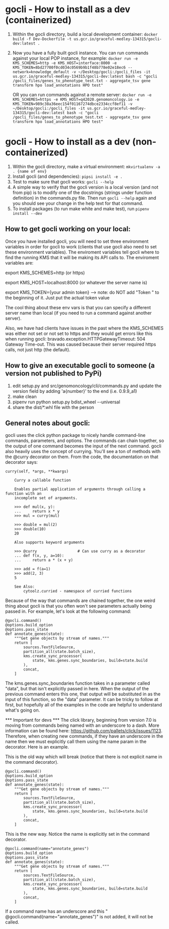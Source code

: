 gocli - How to install as a dev (containerized)
===============================================
1. Within the gocli directory, build a local development container: `docker build -f Dev-Dockerfile -t us.gcr.io/graceful-medley-134315/gocli-dev:latest .`
2. Now you have a fully built gocli instance. You can run commands against your local POP instance, for example:
    `docker run -e KMS_SCHEMES=http -e KMS_HOST=interface:8000 -e KMS_TOKEN=8bd27700f0cd034c0569b9b1f48b778e02e18ec6 --network=knowledge_default -v ~/Desktop/gocli:/gocli_files -it us.gcr.io/graceful-medley-134315/gocli-dev:latest bash -c "gocli /gocli_files/genes_to_phenotype_test.txt - aggregate_tsv gene transform hpo load_annotations HPO test"`

    OR you can run commands against a remote server:
    `docker run -e KMS_SCHEMES=https -e KMS_HOST=q42020.genomoncology.io -e KMS_TOKEN=989c38a36eec154f01167274dbce2334ccf8ef11 -v ~/Desktop/gocli:/gocli_files -it us.gcr.io/graceful-medley-134315/gocli-dev:latest bash -c "gocli /gocli_files/genes_to_phenotype_test.txt - aggregate_tsv gene transform hpo load_annotations HPO test"`

gocli - How to install as a dev (non-containerized)
===============================

1. Within the gocli directory, make a virtual environment: `mkvirtualenv -a . {name of env}`
2. Install gocli (and dependencies): `pipsi install -e .`
3. Test to make sure that gocli works: `gocli --help`
4. A simple way to verify that the gocli version is a local version (and not from pip) is to modify one
of the docstrings (strings under function definition) in the commands.py file. Then run `gocli --help` again
and you should see your change in the help text for that command.
5. To install packages (to run make white and make test), run `pipenv install --dev`

How to get gocli working on your local:
---------------------------------------

Once you have installed gocli, you will need to set three environment variables in order for gocli to work (clients that use gocli also need to set these environment variables). The enviroment variables tell gocli where to find the running KMS that it will be making its API calls to. The enviroment variables are:

export KMS_SCHEMES=http (or https)

export KMS_HOST=localhost:8000 (or whatever the server name is)

export KMS_TOKEN={your admin token}  --> note: do NOT add "Token " to the beginning of it. Just put the actual token value

The cool thing about these env vars is that you can specify a different server name than local (if you need to run a command against another server). 

Also, we have had clients have issues in the past where the KMS_SCHEMES was either not set or not set to https and they would get errors like this when running gocli: bravado.exception.HTTPGatewayTimeout: 504 Gateway Time-out. This was caused because their server required https calls, not just http (the default). 


How to give an executable gocli to someone (a version not published to PyPi)
----------------------

1. edit setup.py and src/genomoncology/cli/commands.py and update the version field by adding 'a{number}' to the end (i.e. 0.9.9_a1)
2. make clean
3. pipenv run python setup.py bdist_wheel --universal
4. share the dist/*.whl file with the person 

General notes about gocli:
--------------------------

gocli uses the click python package to nicely handle command-line commands, parameters, and options. The commands can chain together, 
so the output of one command becomes the input of the next command. gocli also heavily uses the concept of currying. You'll see a ton of methods with the @curry decorator on them. From the code, the documentation on that decorator says:


    curry(self, *args, **kwargs)
    
        Curry a callable function
    
        Enables partial application of arguments through calling a function with an
        incomplete set of arguments.
    
        >>> def mul(x, y):
        ...     return x * y
        >>> mul = curry(mul)
    
        >>> double = mul(2)
        >>> double(10)
        20
    
        Also supports keyword arguments
    
        >>> @curry                  # Can use curry as a decorator
        ... def f(x, y, a=10):
        ...     return a * (x + y)
    
        >>> add = f(a=1)
        >>> add(2, 3)
        5
    
        See Also:
            cytoolz.curried - namespace of curried functions
           

Because of the way that commands are chained together, the one weird thing about gocli is that you often won't see parameters actually being passed in. For example, let's look at the following command:


    @gocli.command()
    @options.build_option
    @options.pass_state
    def annotate_genes(state):
        """Get gene objects by stream of names."""
        return [
            sources.TextFileSource,
            partition_all(state.batch_size),
            kms.create_sync_processor(
                state, kms.genes.sync_boundaries, build=state.build
            ),
            concat,
        ]

The kms.genes.sync_boundaries function takes in a parameter called "data", but that isn't explicitly passed in here. When the output of the previous command enters this one, that output will be substituted in as the input of this function, so the "data" parameter. It can 
be tricky to follow at first, but hopefully all of the examples in the code are helpful to understand what's going on.

*** Important for devs *** The click library, beginning from version 7.0 is moving from commands being named with an underscore to a dash.
More information can be found here: https://github.com/pallets/click/issues/1123. Therefore, when creating new commands, if they have an underscore
in the name then we must explicitly call them using the name param in the decorator. Here is an example.

This is the old way which will break (notice that there is not explicit name in the command decorator).

    @gocli.command()
    @options.build_option
    @options.pass_state
    def annotate_genes(state):
        """Get gene objects by stream of names."""
        return [
            sources.TextFileSource,
            partition_all(state.batch_size),
            kms.create_sync_processor(
                state, kms.genes.sync_boundaries, build=state.build
            ),
            concat,
        ]
This is the new way. Notice the name is explicitly set in the command decorator.

    @gocli.command(name="annotate_genes")
    @options.build_option
    @options.pass_state
    def annotate_genes(state):
        """Get gene objects by stream of names."""
        return [
            sources.TextFileSource,
            partition_all(state.batch_size),
            kms.create_sync_processor(
                state, kms.genes.sync_boundaries, build=state.build
            ),
            concat,
        ]
If a command name has an underscore and this "    @gocli.command(name="annotate_genes")" is not added, it will not be called.